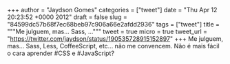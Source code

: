 
+++
author = "Jaydson Gomes"
categories = ["tweet"]
date = "Thu Apr 12 20:23:52 +0000 2012"
draft = false
slug = "84599dc57b68f7ec68beb97c906a66e2afdd2936"
tags = ["tweet"]
title = """Me julguem, mas... Sass, ..."""
tweet = true
micro = true
tweet_url = "https://twitter.com/jaydson/status/190535728915152897"
+++
Me julguem, mas... Sass, Less, CoffeeScript, etc... não me convencem. Não é mais fácil o cara aprender #CSS e #JavaScript?
